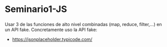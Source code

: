 # Seminario1-JS
###
Usar 3 de las funciones de alto nivel combinadas (map, reduce, filter,...) en un API fake. Concretamente uso la API fake:
* https://jsonplaceholder.typicode.com/
 
